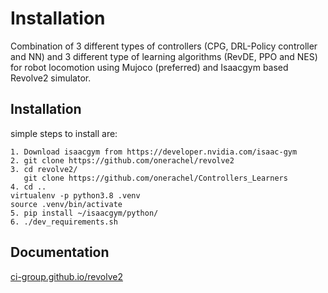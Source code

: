 # Installation 

Combination of 3 different types of controllers (CPG, DRL-Policy controller and NN) and 3 different type of learning algorithms (RevDE, PPO and NES) for robot locomotion using Mujoco (preferred) and Isaacgym based Revolve2 simulator.

## Installation 
simple steps to install are:
``` 
1. Download isaacgym from https://developer.nvidia.com/isaac-gym
2. git clone https://github.com/onerachel/revolve2
3. cd revolve2/
   git clone https://github.com/onerachel/Controllers_Learners
4. cd ..
virtualenv -p python3.8 .venv
source .venv/bin/activate
5. pip install ~/isaacgym/python/
6. ./dev_requirements.sh
``` 
 
## Documentation 

[ci-group.github.io/revolve2](https://ci-group.github.io/revolve2/) 
